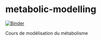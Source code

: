 # metabolic-modelling

[![Binder](https://mybinder.org/badge_logo.svg)](https://mybinder.org/v2/gh/maxm4/metabolic-modelling/HEAD?urlpath=%2Fdoc%2Ftree%2FMod%25C3%25A9lisation_du_m%25C3%25A9tabolisme.ipynb)

Cours de modélisation du métabolisme
